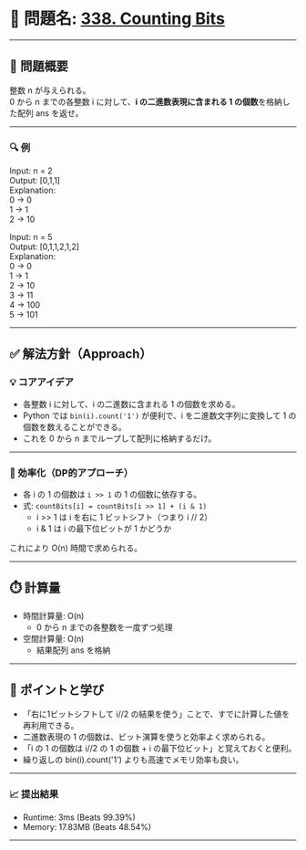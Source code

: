 # 🧩 問題名: [338. Counting Bits](https://leetcode.com/problems/counting-bits/)

---

## 📝 問題概要

整数 n が与えられる。  
0 から n までの各整数 i に対して、**i の二進数表現に含まれる 1 の個数**を格納した配列 ans を返せ。  

---

### 🔍 例
Input: n = 2  
Output: [0,1,1]  
Explanation:  
0 → 0  
1 → 1  
2 → 10  

Input: n = 5  
Output: [0,1,1,2,1,2]  
Explanation:  
0 → 0  
1 → 1  
2 → 10  
3 → 11  
4 → 100  
5 → 101  

---

## ✅ 解法方針（Approach）

### 💡 コアアイデア
- 各整数 i に対して、i の二進数に含まれる 1 の個数を求める。  
- Python では `bin(i).count('1')` が便利で、i を二進数文字列に変換して 1 の個数を数えることができる。
- これを 0 から n までループして配列に格納するだけ。

---

### 🧠 効率化（DP的アプローチ）
- 各 i の 1 の個数は `i >> 1` の 1 の個数に依存する。  
- 式: `countBits[i] = countBits[i >> 1] + (i & 1)`  
  - i >> 1 は i を右に 1 ビットシフト（つまり i // 2）  
  - i & 1 は i の最下位ビットが 1 かどうか  

これにより O(n) 時間で求められる。

---

## ⏱️ 計算量
- 時間計算量: O(n)  
  - 0 から n までの各整数を一度ずつ処理  
- 空間計算量: O(n)  
  - 結果配列 ans を格納

---

## 🧠 ポイントと学び
- 「右に1ビットシフトして i//2 の結果を使う」ことで、すでに計算した値を再利用できる。
- 二進数表現の 1 の個数は、ビット演算を使うと効率よく求められる。  
- 「i の 1 の個数は i//2 の 1 の個数 + i の最下位ビット」と覚えておくと便利。
- 繰り返しの bin(i).count('1') よりも高速でメモリ効率も良い。

---

### 📈 提出結果
- Runtime: 3ms (Beats 99.39%)  
- Memory: 17.83MB (Beats 48.54%)  

---